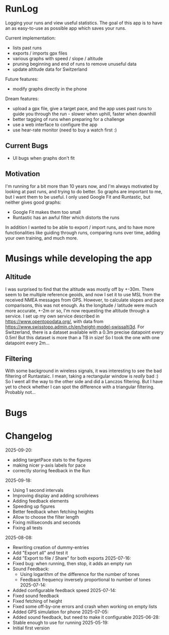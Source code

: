 # RunLog

Logging your runs and view useful statistics.
The goal of this app is to have an as easy-to-use as possible app which
saves your runs.

Current implementation:
- lists past runs
- exports / imports gpx files
- various graphs with speed / slope / altitude
- pruning beginning and end of runs to remove unuseful data
- update altitude data for Switzerland

Future features:
- modify graphs directly in the phone

Dream features:
- upload a gpx file, give a target pace, and the app uses past runs to guide you
through the run - slower when uphill, faster when downhill
- better tagging of runs when preparing for a challenge
- use a web interface to configure the app
- use hear-rate monitor (need to buy a watch first :)

## Current Bugs

- UI bugs when graphs don't fit

## Motivation

I'm running for a bit more than 10 years now, and I'm always motivated by looking
at past runs, and trying to do better.
So graphs are important to me, but I want them to be useful.
I only used Google Fit and Runtastic, but neither gives good graphs:
- Google Fit makes them too small
- Runtastic has an awful filter which distorts the runs

In addition I wanted to be able to export / import runs, and to have more functionalities
like guiding through runs, comparing runs over time, adding your own training, and much more.

# Musings while developing the app

## Altitude

I was surprised to find that the altitude was mostly off by +-30m.
There seem to be multiple reference geoids, and now I set it to use
MSL from the received NMEA messages from GPS.
However, to calculate slopes and pace comparisons, this was not enough.
As the longitude / latitude were much more accurate, +-2m or so, I'm now
requesting the altitude through a service.
I set up my own service described in https://www.opentopodata.org/, with
data from https://www.swisstopo.admin.ch/en/height-model-swissalti3d.
For Switzerland, there is a dataset available with a 0.3m precise datapoint
every 0.5m!
But this dataset is more than a TB in size!
So I took the one with one datapoint every 2m...

## Filtering

With some background in wireless signals, it was interesting to see
the bad filtering of Runtastaic.
I mean, taking a rectangular window is _really_ bad :)
So I went all the way to the other side and did a Lanczos filtering.
But I have yet to check whether I can spot the difference with a triangular filtering.
Probably not...

# Bugs

# Changelog

2025-09-20:
- adding targetPace stats to the figures
- making nicer y-axis labels for pace
- correctly storing feedback in the Run

2025-09-18:
- Using 1 second intervals
- Improving display and adding scrollviews
- Adding feedback elements
- Speeding up figures
- Better feedback when fetching heights
- Allow to choose the filter length
- Fixing milliseconds and seconds
- Fixing all tests

2025-08-08:
- Rewriting creation of dummy-entries
- Add "Export all" and test it
- Add "Export to file / Share" for both exports
2025-07-16:
- Fixed bug: when running, then stop, it adds an empty run
- Sound Feedback:
  - Using logarithm of the difference for the number of tones
  - Feedback frequency inversely proportional to number of tones 
2025-07-14:
- Added configurable feedback speed
2025-07-14:
- Fixed sound feedback
- Fixed fetching of height
- Fixed some off-by-one errors and crash when working on empty lists
- Added GPS simulation for phone
2025-07-05:
- Added sound feedback, but need to make it configurable
2025-06-28:
- Stable enough to use for running
2025-05-19:
- Initial first version
